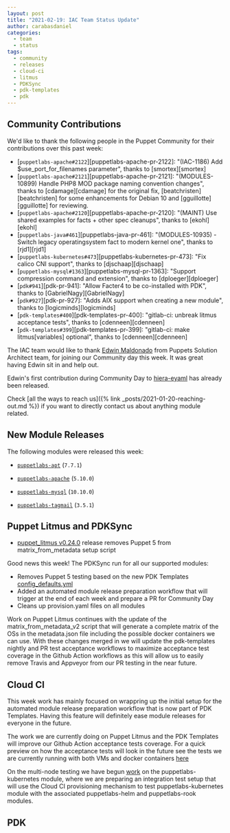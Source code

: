 ```yaml
---
layout: post
title: "2021-02-19: IAC Team Status Update"
author: carabasdaniel
categories:
  - team
  - status
tags:
  - community
  - releases
  - cloud-ci
  - litmus
  - PDKSync
  - pdk-templates
  - pdk
---
```


## Community Contributions

We'd like to thank the following people in the Puppet Community for their contributions over this past week:

- [`puppetlabs-apache#2122`][puppetlabs-apache-pr-2122]: "(IAC-1186) Add $use_port_for_filenames parameter", thanks to [smortex][smortex]
- [`puppetlabs-apache#2121`][puppetlabs-apache-pr-2121]: "(MODULES-10899) Handle PHP8 MOD package naming convention changes", thanks to [cdamage][cdamage] for the original fix, [beatchristen][beatchristen] for some enhancements for Debian 10 and [gguillotte][gguillotte] for reviewing.
- [`puppetlabs-apache#2120`][puppetlabs-apache-pr-2120]: "(MAINT) Use shared examples for facts + other spec cleanups", thanks to [ekohl][ekohl]
- [`puppetlabs-java#461`][puppetlabs-java-pr-461]: "(MODULES-10935) - Switch legacy operatingsystem fact to modern kernel one", thanks to [rjd1][rjd1]
- [`puppetlabs-kubernetes#473`][puppetlabs-kubernetes-pr-473]: "Fix calico CNI support", thanks to [djschaap][djschaap]
- [`puppetlabs-mysql#1363`][puppetlabs-mysql-pr-1363]: "Support compression command and extension", thanks to [dploeger][dploeger]
- [`pdk#941`][pdk-pr-941]: "Allow Facter4 to be co-installed with PDK", thanks to [GabrielNagy][GabrielNagy]
- [`pdk#927`][pdk-pr-927]: "Adds AIX support when creating a new module", thanks to [logicminds][logicminds]
- [`pdk-templates#400`][pdk-templates-pr-400]: "gitlab-ci: unbreak litmus acceptance tests", thanks to [cdenneen][cdenneen]
- [`pdk-templates#399`][pdk-templates-pr-399]: "gitlab-ci: make litmus[variables] optional", thanks to [cdenneen][cdenneen]


The IAC team would like to thank [Edwin Maldonado](https://github.com/mcka1n) from Puppets Solution Architect team, for joining our Community day this week. It was great having Edwin sit in and help out. 

Edwin's first contribution during Community Day to [hiera-eyaml](https://github.com/voxpupuli/hiera-eyaml/pull/313) has already been released. 

Check [all the ways to reach us]({% link _posts/2021-01-20-reaching-out.md %}) if you want to directly contact us about anything module related.

## New Module Releases

The following modules were released this week:

- [`puppetlabs-apt`][puppetlabs-apt] (`7.7.1`)
- [`puppetlabs-apache`][puppetlabs-apache] (`5.10.0`)
- [`puppetlabs-mysql`][puppetlabs-mysql] (`10.10.0`)
- [`puppetlabs-tagmail`][puppetlabs-tagmail] (`3.5.1`)

  [puppetlabs-apt]: https://github.com/puppetlabs/puppetlabs-apt
  [puppetlabs-apache]: https://github.com/puppetlabs/puppetlabs-apache
  [puppetlabs-mysql]: http://github.com/puppetlabs/puppetlabs-mysql
  [puppetlabs-tagmail]: https://github.com/puppetlabs/puppetlabs-tagmail/

## Puppet Litmus and PDKSync

- [puppet_litmus v0.24.0](https://rubygems.org/gems/puppet_litmus/versions/0.24.0) release removes Puppet 5 from matrix_from_metadata setup script

Good news this week! The PDKSync run for all our supported modules:
- Removes Puppet 5 testing based on the new PDK Templates [config_defaults.yml](https://github.com/puppetlabs/pdk-templates/pull/403)
- Added an automated module release preparation workflow that will trigger at the end of each week and prepare a PR for Community Day
- Cleans up provision.yaml files on all modules

Work on Puppet Litmus continues with the update of the matrix_from_metadata_v2 script that will generate a complete matrix of the OSs in the metadata.json file including the possible docker containers we can use. With these changes merged in we will update the pdk-templates nightly and PR test acceptance workflows to maximize acceptance test coverage in the Github Action workflows as this will allow us to easily remove Travis and Appveyor from our PR testing in the near future. 

## Cloud CI

This week work has mainly focused on wrappring up the initial setup for the automated module release preparation workflow that is now part of PDK Templates. Having this feature will definitely ease module releases for everyone in the future.

The work we are currently doing on Puppet Litmus and the PDK Templates will improve our Github Action acceptance tests coverage. For a quick preview on how the acceptance tests will look in the future see the tests we are currently running with both VMs and docker containers [here](https://github.com/puppetlabs/puppetlabs-testing/pull/346/checks)

On the multi-node testing we have begun [work](https://github.com/puppetlabs/puppetlabs-kubernetes/pull/481) on the puppetlabs-kubernetes module, where we are preparing an integration test setup that will use the Cloud CI provisioning mechanism to test puppetlabs-kubernetes module with the associated puppetlabs-helm and puppetlabs-rook modules. 

## PDK

